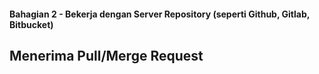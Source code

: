 #### Bahagian 2 - Bekerja dengan Server Repository (seperti Github, Gitlab, Bitbucket)

## Menerima Pull/Merge Request